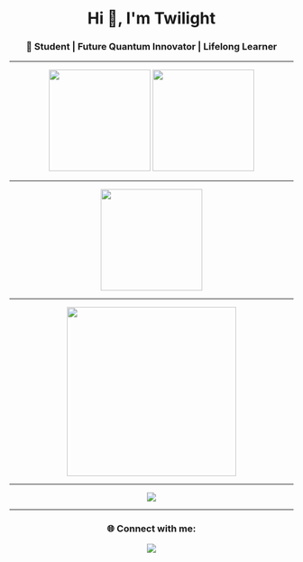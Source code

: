 <!-- Profile Header -->
<h1 align="center">Hi 👋, I'm Twilight</h1>
<h3 align="center">🚀 Student | Future Quantum Innovator | Lifelong Learner</h3>

---

<!-- GitHub Stats -->
<div align="center">
  <img height="180em" src="https://github-readme-stats.vercel.app/api?username=YOUR_USERNAME&show_icons=true&theme=radical&cache_seconds=60" />
  <img height="180em" src="https://github-readme-stats.vercel.app/api/top-langs/?username=YOUR_USERNAME&layout=compact&theme=radical&cache_seconds=60" />
</div>

---

<!-- Streak Stats -->
<div align="center">
  <img src="https://streak-stats.demolab.com?user=YOUR_USERNAME&theme=radical&hide_border=false&cache_seconds=60" height="180em"/>
</div>

---

<!-- Activity Graph -->
<div align="center">
  <img src="https://github-readme-activity-graph.vercel.app/graph?username=YOUR_USERNAME&theme=radical&hide_border=true&area=true&cache_seconds=60" height="300em"/>
</div>

---

<!-- Trophies -->
<div align="center">
  <img src="https://github-profile-trophy.vercel.app/?username=YOUR_USERNAME&theme=radical&no-frame=true&margin-w=10&cache_seconds=60" />
</div>

---

<!-- Contact -->
<h3 align="center">🌐 Connect with me:</h3>
<p align="center">
  <a href="mailto:alimahmoudfarghaly@gmail.com">
    <img src="https://img.shields.io/badge/Gmail-D14836.svg?&style=for-the-badge&logo=gmail&logoColor=white"/>
  </a>
</p>
